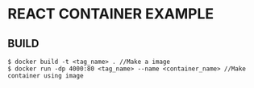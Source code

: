 # REACT CONTAINER EXAMPLE

## BUILD
```
$ docker build -t <tag_name> . //Make a image
$ docker run -dp 4000:80 <tag_name> --name <container_name> //Make container using image
```